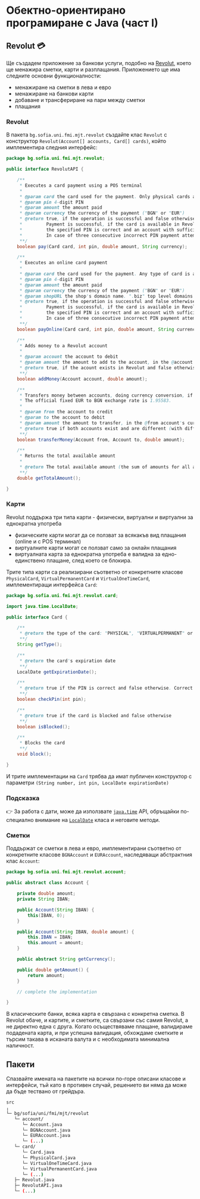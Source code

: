 # Обектно-ориентирано програмиране с Java (част I)

## Revolut :credit_card:

Ще създадем приложение за банкови услуги, подобно на [Revolut](https://www.revolut.com/), което ще менажира сметки, карти и разплащания.
Приложението ще има следните основни функционалности:
- менажиране на сметки в лева и евро
- менажиране на банкови карти
- добаване и трансфериране на пари между сметки
- плащания

### Revolut

В пакета `bg.sofia.uni.fmi.mjt.revolut` създайте клас `Revolut` с конструктор `Revolut(Account[] accounts, Card[] cards)`, който имплементира следния интерфейс:

```java
package bg.sofia.uni.fmi.mjt.revolut;

public interface RevolutAPI {

    /**
     * Executes a card payment using a POS terminal
     *
     * @param card the card used for the payment. Only physical cards are accepted
     * @param pin 4-digit PIN
     * @param amount the amount paid
     * @param currency the currency of the payment ("BGN" or "EUR")
     * @return true, if the operation is successful and false otherwise.
     *         Payment is successful, if the card is available in Revolut, valid, unblocked,
     *         the specified PIN is correct and an account with sufficient amount in the specified currency exists.
     *         In case of three consecutive incorrect PIN payment attempts, the card should be blocked.
     **/
    boolean pay(Card card, int pin, double amount, String currency);

    /**
     * Executes an online card payment
     *
     * @param card the card used for the payment. Any type of card is accepted
     * @param pin 4-digit PIN
     * @param amount the amount paid
     * @param currency the currency of the payment ("BGN" or "EUR")
     * @param shopURL the shop's domain name. ".biz" top level domains are currently banned and payments should be rejected
     * @return true, if the operation is successful and false otherwise.
     *         Payment is successful, if the card is available in Revolut, valid, unblocked,
     *         the specified PIN is correct and an account with sufficient amount in the specified currency exists.
     *         In case of three consecutive incorrect PIN payment attempts, the card should be blocked.
     **/
    boolean payOnline(Card card, int pin, double amount, String currency, String shopURL);

    /**
     * Adds money to a Revolut account
     *
     * @param account the account to debit
     * @param amount the amount to add to the account, in the @account's currency
     * @return true, if the acount exists in Revolut and false otherwise
     **/
    boolean addMoney(Account account, double amount);

    /**
     * Transfers money between accounts, doing currency conversion, if needed.
     * The official fixed EUR to BGN exchange rate is 1.95583.
     *
     * @param from the account to credit
     * @param to the account to debit
     * @param amount the amount to transfer, in the @from account's currency
     * @return true if both accounts exist and are different (with different IBANs) and false otherwise
     **/
    boolean transferMoney(Account from, Account to, double amount);

    /**
     * Returns the total available amount
     *
     * @return The total available amount (the sum of amounts for all accounts), in BGN
     **/
    double getTotalAmount();

}
```

### Карти

Revolut поддържа три типа карти - физически, виртуални и виртуални за еднократна употреба
- физическите карти могат да се ползват за всякакъв вид плащания (online и с POS терминал)
- виртуалните карти могат се ползват само за онлайн плащания
- виртуалната карта за еднократна употреба е валидна за едно-единствено плащане, след което се блокира.

Трите типа карти са реализирани съответно от конкретните класове `PhysicalCard`, `VirtualPermanentCard` и `VirtualOneTimeCard`, имплементиращи интерфейса `Card`:

```java
package bg.sofia.uni.fmi.mjt.revolut.card;

import java.time.LocalDate;

public interface Card {

    /**
     * @return the type of the card: "PHYSICAL", "VIRTUALPERMANENT" or "VIRTUALONETIME"
     **/
    String getType();

    /**
     * @return the card's expiration date
     **/
    LocalDate getExpirationDate();

    /**
     * @return true if the PIN is correct and false otherwise. Correct means, equal to the PIN, set in the card upon construction (i.e. passed in its constructor). You can check it for validity, e.g. that it is a 4-digit number, but you can assume the input is valid.
     **/
    boolean checkPin(int pin);

    /**
     * @return true if the card is blocked and false otherwise
     **/
    boolean isBlocked();

    /**
     * Blocks the card
     **/
    void block();

}

```

И трите имплементации на `Card` трябва да имат публичен конструктор с параметри `(String number, int pin, LocalDate expirationDate)`

### Подсказка

:point_right: За работа с дати, може да използвате [`java.time`](https://docs.oracle.com/en/java/javase/15/docs/api/java.base/java/time/package-summary.html) API, обръщайки по-специално внимание на [`LocalDate`](https://docs.oracle.com/en/java/javase/15/docs/api/java.base/java/time/LocalDate.html) класа и неговите методи.

### Сметки

Поддържат се сметки в лева и евро, имплементирани съответно от конкретните класове `BGNAccount` и `EURAccount`, наследяващи абстрактния клас `Account`:

```java
package bg.sofia.uni.fmi.mjt.revolut.account;

public abstract class Account {

    private double amount;
    private String IBAN;

    public Account(String IBAN) {
        this(IBAN, 0);
    }

    public Account(String IBAN, double amount) {
        this.IBAN = IBAN;
        this.amount = amount;
    }

    public abstract String getCurrency();

    public double getAmount() {
        return amount;
    }

    // complete the implementation

}
```

В класическите банки, всяка карта е свързана с конкретна сметка. В Revolut обаче, и картите, и сметките, са свързани със самия Revolut, а не директно една с друга. Когато осъществяваме плащане, валидираме подадената карта, и при успешна валидация, обхождаме сметките и търсим такава в исканата валута и с необходимата минимална наличност.

## Пакети

Спазвайте имената на пакетите на всички по-горе описани класове и интерфейси, тъй като в противен случай, решението ви няма да може да бъде тествано от грейдъра.

```bash
src
╷
└─ bg/sofia/uni/fmi/mjt/revolut
   └─ account/
      └─ Account.java
      └─ BGNAccount.java
      └─ EURAccount.java
      └─ (...)
   └─ card/
      └─ Card.java
      └─ PhysicalCard.java
      └─ VirtualOneTimeCard.java
      └─ VirtualPermanentCard.java
      └─ (...)
   ├─ Revolut.java
   ├─ RevolutAPI.java
   └─ (...)
```
